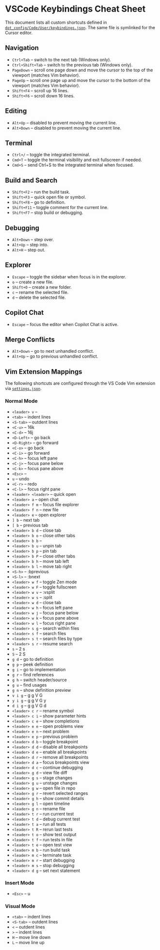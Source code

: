 # VSCode Keybindings Cheat Sheet

This document lists all custom shortcuts defined in [`dot_config/Code/User/keybindings.json`](../dot_config/Code/User/keybindings.json). The same file is symlinked for the Cursor editor.

## Navigation
- `Ctrl+Tab` – switch to the next tab (Windows only).
- `Ctrl+Shift+Tab` – switch to the previous tab (Windows only).
- `PageDown` – scroll one page down and move the cursor to the top of the viewport (matches Vim behavior).
- `PageUp` – scroll one page up and move the cursor to the bottom of the viewport (matches Vim behavior).
- `Shift+F4` – scroll up 16 lines.
- `Shift+F6` – scroll down 16 lines.

## Editing
- `Alt+Up` – disabled to prevent moving the current line.
- `Alt+Down` – disabled to prevent moving the current line.

## Terminal
- `Ctrl+/` – toggle the integrated terminal.
- `Cmd+T` – toggle the terminal visibility and exit fullscreen if needed.
- `Cmd+S` – send Ctrl+S to the integrated terminal when focused.

## Build and Search
- `Shift+F2` – run the build task.
- `Shift+F3` – quick open file or symbol.
- `Shift+F8` – go to definition.
- `Shift+F11` – toggle comment for the current line.
- `Shift+F7` – stop build or debugging.

## Debugging
- `Alt+Down` – step over.
- `Alt+Up` – step into.
- `Alt+H` – step out.

## Explorer
- `Escape` – toggle the sidebar when focus is in the explorer.
- `o` – create a new file.
- `Shift+O` – create a new folder.
- `c` – rename the selected file.
- `d` – delete the selected file.

## Copilot Chat
- `Escape` – focus the editor when Copilot Chat is active.

## Merge Conflicts
- `Alt+Down` – go to next unhandled conflict.
- `Alt+Up` – go to previous unhandled conflict.


## Vim Extension Mappings

The following shortcuts are configured through the VS Code Vim extension via [`settings.json`](../dot_config/Code/User/settings.json).

### Normal Mode
- `<leader> v` – <C-v>
- `<tab>` – indent lines
- `<S-tab>` – outdent lines
- `<C-u>` – 16k
- `<C-d>` – 16j
- `<D-Left>` – go back
- `<D-Right>` – go forward
- `<C-o>` – go back
- `<C-i>` – go forward
- `<C-h>` – focus left pane
- `<C-j>` – focus pane below
- `<C-k>` – focus pane above
- `<Esc>` – <Esc>
- `u` – undo
- `<C-r>` – redo
- `<C-l>` – focus right pane
- `<leader> <leader>` – quick open
- `<leader> a` – open chat
- `<leader> f m` – focus file explorer
- `<leader> f n` – new file
- `<leader> e` – open explorer
- `] b` – next tab
- `[ b` – previous tab
- `<leader> b d` – close tab
- `<leader> b o` – close other tabs
- `<leader> b b` – <C-6>
- `<leader> b u` – unpin tab
- `<leader> b p` – pin tab
- `<leader> b P` – close other tabs
- `<leader> b h` – move tab left
- `<leader> b l` – move tab right
- `<S-h>` – :bprevious
- `<S-l>` – :bnext
- `<leader> w f` – toggle Zen mode
- `<leader> w F` – toggle fullscreen
- `<leader> w v` – :vsplit
- `<leader> w s` – :split
- `<leader> w d` – close tab
- `<leader> w h` – focus left pane
- `<leader> w j` – focus pane below
- `<leader> w k` – focus pane above
- `<leader> w l` – focus right pane
- `<leader> s g` – search within files
- `<leader> s f` – search files
- `<leader> s t` – search files by type
- `<leader> s r` – resume search
- `s` – <leader> <leader> 2 s
- `S` – <leader> <leader> 2 S
- `g d` – go to definition
- `g p` – peek definition
- `g i` – go to implementation
- `g r` – find references
- `g h` – switch header/source
- `g u` – find usages
- `g n` – show definition preview
- `v i g` – g g V G
- `y i g` – g g V G y
- `d i g` – g g V G d
- `<leader> c r` – rename symbol
- `<leader> c i` – show parameter hints
- `<leader> c e` – show completions
- `<leader> e e` – open problems view
- `<leader> e n` – next problem
- `<leader> e p` – previous problem
- `<leader> d b` – toggle breakpoint
- `<leader> d d` – disable all breakpoints
- `<leader> d e` – enable all breakpoints
- `<leader> d r` – remove all breakpoints
- `<leader> d a` – focus breakpoints view
- `<leader> d c` – continue debugging
- `<leader> g d` – view file diff
- `<leader> g s` – stage changes
- `<leader> g u` – unstage changes
- `<leader> g w` – open file in repo
- `<leader> g r` – revert selected ranges
- `<leader> g h` – show commit details
- `<leader> g l` – open timeline
- `<leader> g n` – rename file
- `<leader> t r` – run current test
- `<leader> t d` – debug current test
- `<leader> t a` – run all tests
- `<leader> t R` – rerun last tests
- `<leader> t o` – show test output
- `<leader> t f` – run tests in file
- `<leader> t e` – open test view
- `<leader> m b` – run build task
- `<leader> m c` – terminate task
- `<leader> m r` – start debugging
- `<leader> m s` – stop debugging
- `<leader> d g` – set next statement
### Insert Mode

- `<Esc>` – <Esc> <C-g>u

### Visual Mode
- `<tab>` – indent lines
- `<S-tab>` – outdent lines
- `<` – outdent lines
- `>` – indent lines
- `H` – move line down
- `L` – move line up
